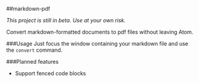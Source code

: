 ##markdown-pdf

*This project is still in beta. Use at your own risk.*

Convert markdown-formatted documents to pdf files without leaving Atom.

###Usage
Just focus the window containing your markdown file and use the `convert` command.

###Planned features

* Support fenced code blocks

